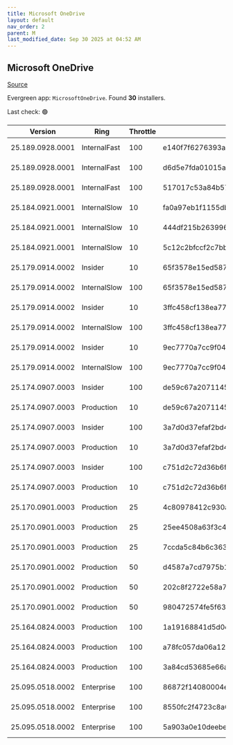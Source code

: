 ```yaml
---
title: Microsoft OneDrive
layout: default
nav_order: 2
parent: M
last_modified_date: Sep 30 2025 at 04:52 AM
---
```


## Microsoft OneDrive

[Source](https://onedrive.live.com/)

Evergreen app: `MicrosoftOneDrive`. Found **30** installers.

Last check: 🟢

| Version          | Ring         | Throttle | Sha256                                                           | Architecture | Type | URI                                                                                                                                                                  |
| ---------------- | ------------ | -------- | ---------------------------------------------------------------- | ------------ | ---- | -------------------------------------------------------------------------------------------------------------------------------------------------------------------- |
| 25.189.0928.0001 | InternalFast | 100      | e140f7f6276393ab970297093abf14c26c083e72811ed0bd9e642218724ae1fe | ARM64        | exe  | [https://oneclient.sfx.ms/Win/Installers/25.189.0928.0001/arm64/OneDriveSetup.exe](https://oneclient.sfx.ms/Win/Installers/25.189.0928.0001/arm64/OneDriveSetup.exe) |
| 25.189.0928.0001 | InternalFast | 100      | d6d5e7fda01015a4c5d70cfa8a17e283b7ad0ef5f9c79b0bbb99f9cff88cf32b | x64          | exe  | [https://oneclient.sfx.ms/Win/Installers/25.189.0928.0001/amd64/OneDriveSetup.exe](https://oneclient.sfx.ms/Win/Installers/25.189.0928.0001/amd64/OneDriveSetup.exe) |
| 25.189.0928.0001 | InternalFast | 100      | 517017c53a84b57b0b96c3bfd22d3ddc7bcfa6414102c9bda8134bbcb8de6e28 | x86          | exe  | [https://oneclient.sfx.ms/Win/Installers/25.189.0928.0001/OneDriveSetup.exe](https://oneclient.sfx.ms/Win/Installers/25.189.0928.0001/OneDriveSetup.exe)             |
| 25.184.0921.0001 | InternalSlow | 10       | fa0a97eb1f1155db2bc23e5edcd3f489c2e55e72685993ccb895ba4345dc566b | ARM64        | exe  | [https://oneclient.sfx.ms/Win/Installers/25.184.0921.0001/arm64/OneDriveSetup.exe](https://oneclient.sfx.ms/Win/Installers/25.184.0921.0001/arm64/OneDriveSetup.exe) |
| 25.184.0921.0001 | InternalSlow | 10       | 444df215b263996cc3a21832e80c13c7c64513dac394c5fa3cc5c5a5c790dea6 | x64          | exe  | [https://oneclient.sfx.ms/Win/Installers/25.184.0921.0001/amd64/OneDriveSetup.exe](https://oneclient.sfx.ms/Win/Installers/25.184.0921.0001/amd64/OneDriveSetup.exe) |
| 25.184.0921.0001 | InternalSlow | 10       | 5c12c2bfccf2c7bbb4ca9851d8b290f92c29b3743e8a2da400eec6f75c4aaf9b | x86          | exe  | [https://oneclient.sfx.ms/Win/Installers/25.184.0921.0001/OneDriveSetup.exe](https://oneclient.sfx.ms/Win/Installers/25.184.0921.0001/OneDriveSetup.exe)             |
| 25.179.0914.0002 | Insider      | 10       | 65f3578e15ed58796ed989b43cf05d98e46707a6f185c838ed82bc649290eeb5 | ARM64        | exe  | [https://oneclient.sfx.ms/Win/Installers/25.179.0914.0002/arm64/OneDriveSetup.exe](https://oneclient.sfx.ms/Win/Installers/25.179.0914.0002/arm64/OneDriveSetup.exe) |
| 25.179.0914.0002 | InternalSlow | 100      | 65f3578e15ed58796ed989b43cf05d98e46707a6f185c838ed82bc649290eeb5 | ARM64        | exe  | [https://oneclient.sfx.ms/Win/Installers/25.179.0914.0002/arm64/OneDriveSetup.exe](https://oneclient.sfx.ms/Win/Installers/25.179.0914.0002/arm64/OneDriveSetup.exe) |
| 25.179.0914.0002 | Insider      | 10       | 3ffc458cf138ea772543e5779b9e5717b56e8168e58b6087678ce339356641f1 | x64          | exe  | [https://oneclient.sfx.ms/Win/Installers/25.179.0914.0002/amd64/OneDriveSetup.exe](https://oneclient.sfx.ms/Win/Installers/25.179.0914.0002/amd64/OneDriveSetup.exe) |
| 25.179.0914.0002 | InternalSlow | 100      | 3ffc458cf138ea772543e5779b9e5717b56e8168e58b6087678ce339356641f1 | x64          | exe  | [https://oneclient.sfx.ms/Win/Installers/25.179.0914.0002/amd64/OneDriveSetup.exe](https://oneclient.sfx.ms/Win/Installers/25.179.0914.0002/amd64/OneDriveSetup.exe) |
| 25.179.0914.0002 | Insider      | 10       | 9ec7770a7cc9f046beaf732a17d41b0bc8eb430dc061a92f7c8e39db1170b4fa | x86          | exe  | [https://oneclient.sfx.ms/Win/Installers/25.179.0914.0002/OneDriveSetup.exe](https://oneclient.sfx.ms/Win/Installers/25.179.0914.0002/OneDriveSetup.exe)             |
| 25.179.0914.0002 | InternalSlow | 100      | 9ec7770a7cc9f046beaf732a17d41b0bc8eb430dc061a92f7c8e39db1170b4fa | x86          | exe  | [https://oneclient.sfx.ms/Win/Installers/25.179.0914.0002/OneDriveSetup.exe](https://oneclient.sfx.ms/Win/Installers/25.179.0914.0002/OneDriveSetup.exe)             |
| 25.174.0907.0003 | Insider      | 100      | de59c67a20711454648e7ce2527d0c559fdad59d66332734d06025e58cde1d1d | ARM64        | exe  | [https://oneclient.sfx.ms/Win/Installers/25.174.0907.0003/arm64/OneDriveSetup.exe](https://oneclient.sfx.ms/Win/Installers/25.174.0907.0003/arm64/OneDriveSetup.exe) |
| 25.174.0907.0003 | Production   | 10       | de59c67a20711454648e7ce2527d0c559fdad59d66332734d06025e58cde1d1d | ARM64        | exe  | [https://oneclient.sfx.ms/Win/Installers/25.174.0907.0003/arm64/OneDriveSetup.exe](https://oneclient.sfx.ms/Win/Installers/25.174.0907.0003/arm64/OneDriveSetup.exe) |
| 25.174.0907.0003 | Insider      | 100      | 3a7d0d37efaf2bd4f9b88c72877d21337357eb80c9b2841fbc7edfb2ed0c2a88 | x64          | exe  | [https://oneclient.sfx.ms/Win/Installers/25.174.0907.0003/amd64/OneDriveSetup.exe](https://oneclient.sfx.ms/Win/Installers/25.174.0907.0003/amd64/OneDriveSetup.exe) |
| 25.174.0907.0003 | Production   | 10       | 3a7d0d37efaf2bd4f9b88c72877d21337357eb80c9b2841fbc7edfb2ed0c2a88 | x64          | exe  | [https://oneclient.sfx.ms/Win/Installers/25.174.0907.0003/amd64/OneDriveSetup.exe](https://oneclient.sfx.ms/Win/Installers/25.174.0907.0003/amd64/OneDriveSetup.exe) |
| 25.174.0907.0003 | Insider      | 100      | c751d2c72d36b6f6573816ba2eb5fc14f4f02876c7448108769c965b669897f5 | x86          | exe  | [https://oneclient.sfx.ms/Win/Installers/25.174.0907.0003/OneDriveSetup.exe](https://oneclient.sfx.ms/Win/Installers/25.174.0907.0003/OneDriveSetup.exe)             |
| 25.174.0907.0003 | Production   | 10       | c751d2c72d36b6f6573816ba2eb5fc14f4f02876c7448108769c965b669897f5 | x86          | exe  | [https://oneclient.sfx.ms/Win/Installers/25.174.0907.0003/OneDriveSetup.exe](https://oneclient.sfx.ms/Win/Installers/25.174.0907.0003/OneDriveSetup.exe)             |
| 25.170.0901.0003 | Production   | 25       | 4c80978412c930a8e445245864819d21b0cbfb4b7163f38e396140a31ed863da | ARM64        | exe  | [https://oneclient.sfx.ms/Win/Installers/25.170.0901.0003/arm64/OneDriveSetup.exe](https://oneclient.sfx.ms/Win/Installers/25.170.0901.0003/arm64/OneDriveSetup.exe) |
| 25.170.0901.0003 | Production   | 25       | 25ee4508a63f3c4beac3bb3af9b32d2f4d9f257345f13cda23f241764e15d26e | x64          | exe  | [https://oneclient.sfx.ms/Win/Installers/25.170.0901.0003/amd64/OneDriveSetup.exe](https://oneclient.sfx.ms/Win/Installers/25.170.0901.0003/amd64/OneDriveSetup.exe) |
| 25.170.0901.0003 | Production   | 25       | 7ccda5c84b6c3633f37e775b508cbb6f6ec28a5fc04041364b225c8c292f7172 | x86          | exe  | [https://oneclient.sfx.ms/Win/Installers/25.170.0901.0003/OneDriveSetup.exe](https://oneclient.sfx.ms/Win/Installers/25.170.0901.0003/OneDriveSetup.exe)             |
| 25.170.0901.0002 | Production   | 50       | d4587a7cd7975b182c15a3664a5810d4f02a13cfafdcdbb3c28100aa6f84abce | ARM64        | exe  | [https://oneclient.sfx.ms/Win/Installers/25.170.0901.0002/arm64/OneDriveSetup.exe](https://oneclient.sfx.ms/Win/Installers/25.170.0901.0002/arm64/OneDriveSetup.exe) |
| 25.170.0901.0002 | Production   | 50       | 202c8f2722e58a7cd1b3bf670f42e46069f468124efffce90b999a48a8bf4d44 | x64          | exe  | [https://oneclient.sfx.ms/Win/Installers/25.170.0901.0002/amd64/OneDriveSetup.exe](https://oneclient.sfx.ms/Win/Installers/25.170.0901.0002/amd64/OneDriveSetup.exe) |
| 25.170.0901.0002 | Production   | 50       | 980472574fe5f633e840df5d2b2f6e2b656b7aabd9520f6f8b7b14c228c5f94d | x86          | exe  | [https://oneclient.sfx.ms/Win/Installers/25.170.0901.0002/OneDriveSetup.exe](https://oneclient.sfx.ms/Win/Installers/25.170.0901.0002/OneDriveSetup.exe)             |
| 25.164.0824.0003 | Production   | 100      | 1a19168841d5d0e175183c36265cad4fd13626aa17548012760576ca5a4a758b | ARM64        | exe  | [https://oneclient.sfx.ms/Win/Installers/25.164.0824.0003/arm64/OneDriveSetup.exe](https://oneclient.sfx.ms/Win/Installers/25.164.0824.0003/arm64/OneDriveSetup.exe) |
| 25.164.0824.0003 | Production   | 100      | a78fc057da06a124c788cc9b0fa7848b56ff818f1d0e8b213d756db5bfd6ed81 | x64          | exe  | [https://oneclient.sfx.ms/Win/Installers/25.164.0824.0003/amd64/OneDriveSetup.exe](https://oneclient.sfx.ms/Win/Installers/25.164.0824.0003/amd64/OneDriveSetup.exe) |
| 25.164.0824.0003 | Production   | 100      | 3a84cd53685e66acb341c87267d63ab990091e83da5084febf442c839a4221d3 | x86          | exe  | [https://oneclient.sfx.ms/Win/Installers/25.164.0824.0003/OneDriveSetup.exe](https://oneclient.sfx.ms/Win/Installers/25.164.0824.0003/OneDriveSetup.exe)             |
| 25.095.0518.0002 | Enterprise   | 100      | 86872f14080004e177f0fcd15899827a07d21ad7f9a9e90c019f724654e4af9a | ARM64        | exe  | [https://oneclient.sfx.ms/Win/Installers/25.095.0518.0002/arm64/OneDriveSetup.exe](https://oneclient.sfx.ms/Win/Installers/25.095.0518.0002/arm64/OneDriveSetup.exe) |
| 25.095.0518.0002 | Enterprise   | 100      | 8550fc2f4723c8a03c5ce03232d9d5eb15d235a427b046a18b4be3ae4c349a57 | x64          | exe  | [https://oneclient.sfx.ms/Win/Installers/25.095.0518.0002/amd64/OneDriveSetup.exe](https://oneclient.sfx.ms/Win/Installers/25.095.0518.0002/amd64/OneDriveSetup.exe) |
| 25.095.0518.0002 | Enterprise   | 100      | 5a903a0e10deebe0df10484bfeebfce8df3ff1ba2a78c22e2cb455485172c00c | x86          | exe  | [https://oneclient.sfx.ms/Win/Installers/25.095.0518.0002/OneDriveSetup.exe](https://oneclient.sfx.ms/Win/Installers/25.095.0518.0002/OneDriveSetup.exe)             |

